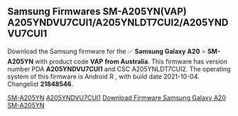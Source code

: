 <h2>Samsung Firmwares SM-A205YN(VAP) A205YNDVU7CUI1/A205YNLDT7CUI2/A205YNDVU7CUI1</h2>
Download the Samsung firmware for the ✅ <strong>Samsung Galaxy A20 </strong> ⭐ <strong>SM-A205YN</strong> with product code <strong>VAP</strong> <strong> from Australia</strong>. This firmware has version number PDA <strong>A205YNDVU7CUI1</strong> and CSC A205YNLDT7CUI2. The operating system of this firmware is Android R , with build date 2021-10-04. Changelist <strong>21848546</strong>.


[SM-A205YN](https://samfirm.shop/samsung/model/SM-A205YN)
[A205YNDVU7CUI1](https://samfirm.shop/samsung/pda/A205YNDVU7CUI1)
[Download Firmware Samsung Galaxy A20 SM-A205YN](https://samfirm.shop/samsung/firmware/462418)
